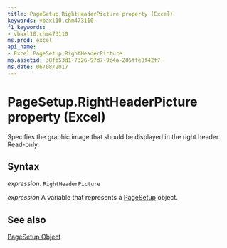 ```yaml
---
title: PageSetup.RightHeaderPicture property (Excel)
keywords: vbaxl10.chm473110
f1_keywords:
- vbaxl10.chm473110
ms.prod: excel
api_name:
- Excel.PageSetup.RightHeaderPicture
ms.assetid: 38fb53d1-7326-97d7-9c4a-285ffe8f42f7
ms.date: 06/08/2017
---
```



# PageSetup.RightHeaderPicture property (Excel)

Specifies the graphic image that should be displayed in the right header. Read-only.


## Syntax

 _expression_. `RightHeaderPicture`

 _expression_ A variable that represents a [PageSetup](Excel.PageSetup.md) object.


## See also


[PageSetup Object](Excel.PageSetup.md)

